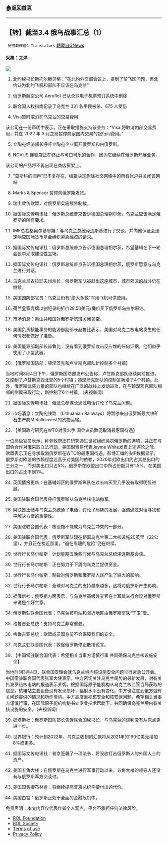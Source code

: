 ###  [:house:返回首頁](https://github.com/ourhimalayas/txt)
---


## 【转】截至3.4 俄乌战事汇总（1）
` 秘密翻譯組G-Translators` [轉載自GNews](https://gnews.org/zh-hans/2109333/)

#### 采集：文洋
![](https://assets.gnews.org/wp-content/uploads/2022/03/3ca59368-4b6c-4bfe-b23b-58b8aac689c8-2.jpg)
1. 北约秘书长斯托尔滕贝格：“在北约外交部会议上，提到了禁飞区问题，但北约认为北约飞机和部队不应该在乌克兰”

2. 俄罗斯航空公司 Aeroflot 已从全球电子机票预订系统中删除

3. 联合国人权指南记录了乌克兰 331 名平民被杀、675 人受伤

4. Visa暂时取消在乌克兰的交易费用

该公司在一份声明中表示，正在采取措施支持该业务：“Visa 将取消内部交易费用，并在 2022 年 3 月之前暂停商家国内交易的银行间费用。”

5. 立陶宛经济部长呼吁立陶宛企业离开俄罗斯和白俄罗斯。

6. NOVUS 连锁店正在终止与可口可乐的合作，因为它继续在俄罗斯开展业务。

该公司的产品将不再出现在商店货架上。

7. “莫斯科的回声”已不复存在。编辑决定删除社交网络中的所有帐户并关闭该网站

8. Marks & Spencer 暂停向俄罗斯发货。

9. 瑞士效仿欧盟，对俄罗斯实施额外制裁。

10. 据国际文传电讯社：俄罗斯总统普京告诉德国总理朔尔茨，乌克兰应该满足俄罗斯的所有要求。

11. IMF总裁格奥尔基耶娃：与乌克兰总统泽连斯基进行了交谈，并向他保证会迅速响应国际货币基金组织紧急融资的请求。

12. 据国际文传电讯社：俄罗斯总统普京告诉德国总理朔尔茨，希望基辅在下一轮会谈中采取建设性立场。

13. 据国际文传电讯社：俄罗斯总统普京告诉德国总理朔尔茨，俄罗斯愿意与乌克兰进行对话。

14. 乌克兰尼古拉耶夫州州长：俄罗斯军队被赶出这座城市，城市郊区的战斗仍在继续。

15. 美国国防部官员：乌克兰仍有“绝大多数”军用飞机可供使用。

16. 荷兰皇家壳牌以创纪录的折价28.50美元/桶价买下俄罗斯乌拉尔原油。

17. 市场消息：黑山共和国对俄罗斯航班关闭领空。

18. 美国负责核能事务的能源部副部长赫鲁比表示，美国对乌克兰核电站发生的任何情况都做好了准备。

19. 美国能源部副部长赫鲁比：没有看到俄罗斯攻击反应堆的任何证据，他们似乎使用了小型武器。

20. 【俄罗斯国防部：顿涅茨克和卢甘斯克部队新控制多个村镇】

当地时间3月4日下午，俄罗斯国防部发布公告称，卢甘斯克部队继续向前推进，又控制了卢甘斯克西北部的5个村镇；顿涅茨克部队的控制区新增了4个村镇。此外，俄罗斯武装力量的部队也继续在广泛的战线上发动进攻，在与顿涅茨克部队相邻的侧翼采取行动，新控制了6个村镇。（央视新闻）

21. 据国际文传电讯社：俄法总参谋长通过电话讨论了乌克兰问题。

22. 市场消息：立陶宛铁路 （Lithuanian Railways）将暂停来自俄罗斯最大铁矿石生产商Metalloinvest的货物运输。

23. 【美国政府研究在WTO对俄出手 国会议员敦促取消最惠国待遇】

一位高级官员表示，拜登政府正在研究通过世贸组织惩罚俄罗斯的选项，并正在与国会合作对俄采取立法行动。美国副贸易代表Jayme White发表上述评论之际，欧盟表示正在寻求取消俄罗斯在WTO的最惠国待遇。彭博汇编的IMF数据显示，俄罗斯对欧盟的依赖程度远高于对美国的依赖，2020年对欧出口约占其总出口的三分之一，而对美出口只占5%。俄罗斯在欧盟出口中所占份额只有1.5%，在美国出口的占比不到1%。

24. 英国情报更新：在基辅郊区的俄罗斯纵队在过去四天里几乎没有取得明显进展。

25. 美国驻联合国代表呼吁俄罗斯从乌克兰核电站撤军。

26. 阿联酋王储与乌克兰总统通了电话，讨论了局势的发展，强调通过对话寻找和平解决方案的重要性。

27. 美国驻联合国代表：核设施不能成为乌克兰冲突的一部分。

28. 美国驻联合国代表：俄罗斯军队现在距离乌克兰第二大核设施20英里（32公里），并且正在接近那里。“迫在眉睫的危险”仍在继续。

29. 世行行长马尔帕斯：计划星期五晚些时候与乌克兰总统泽连斯基会谈。

30. 世行行长马尔帕斯：正在努力于下周向乌克兰提供资金。

31. 世行行长马尔帕斯：制裁对俄罗斯和俄罗斯人民产生了巨大的影响。

32. 世行行长马尔帕斯：全球对乌克兰的支持越来越多，这将对俄罗斯产生影响。

33. 据俄新社：俄罗斯方面表示，与乌克兰高级外交官在土耳其举行会议对俄罗斯来说是个好主意。

34. 俄罗斯驻联合国代表：乌克兰核电站和邻近地区由俄罗斯军队“守卫”着。

35. 格鲁吉亚总统：支持乌克兰非常重要。

36. 格鲁吉亚总统：欧盟成员国身份不会保障我们的安全。

37. 乌克兰驻联合国代表：敦促俄罗斯停止散播谎言。

38. 【中国常驻联合国代表：希望相关当事方谨慎行事 共同确保乌克兰核设施安全】

当地时间3月4日，联合国安理会就乌克兰境内核设施安全问题举行紧急公开会。中国常驻联合国代表张军大使表示，中方密切关注乌克兰局势的最新发展，对有关扎波罗热核电站的报道表示关切。根据国际原子能机构从乌克兰核监管当局获取的信息，核电站主要设备没有发现损坏，辐射水平没有变化。中方也注意到俄方就有关问题提供的情况和所作澄清。中方高度重视核安全和核安保问题，希望相关当事方谨慎行事，在国际原子能机构秘书处专业技术帮助下，共同确保乌克兰境内有关核设施的安全。（央视新闻）

39. 据塔斯社：俄罗斯国防部长告诉联合国秘书长，与乌克兰的谈判没有从原点更进一步。

40. 世界银行：预计到2022年，乌克兰收到的汇款将从2021年的190亿美元增加8%或更多。

41. 据国际文传电讯社：普京签署了一项法令，将没收打击俄罗斯人的外国人士的资产。

42. 美国五角大楼：自俄罗斯在乌克兰进行军事行动以来，五角大楼的领导人还没有与俄罗斯军方交谈过。

43. 美国国务卿布林肯：将继续提高普京总统需要付出的代价。

44. 美国白宫：俄罗斯正处于全面的金融危机中。

 

免责声明：本文内容仅代表作者个人观点，平台不承担任何法律风险。

- [ROL Foundation](https://rolfoundation.org/)
- [ROL Society](https://rolsociety.org/)
- [Terms of use](https://gnews.org/terms-of-use-3/)
- [Privacy Policy](https://gnews.org/privacy-policy/)
